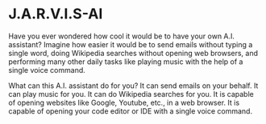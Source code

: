 # J.A.R.V.I.S-AI

Have you ever wondered how cool it would be to have your own A.I. assistant? Imagine how easier it would be to send emails without typing a single word, doing Wikipedia searches without opening web browsers, and performing many other daily tasks like playing music with the help of a single voice command. 

What can this A.I. assistant do for you?
It can send emails on your behalf.
It can play music for you.
It can do Wikipedia searches for you.
It is capable of opening websites like Google, Youtube, etc., in a web browser.
It is capable of opening your code editor or IDE with a single voice command.
